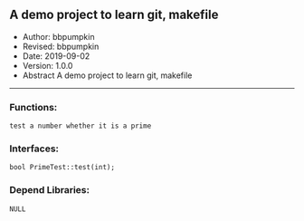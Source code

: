 ## A demo project to learn git, makefile
- Author: bbpumpkin
- Revised: bbpumpkin
- Date: 2019-09-02
- Version: 1.0.0
- Abstract A demo project to learn git, makefile
--------
### Functions:
	test a number whether it is a prime
### Interfaces:
	bool PrimeTest::test(int);
### Depend Libraries:
	NULL
